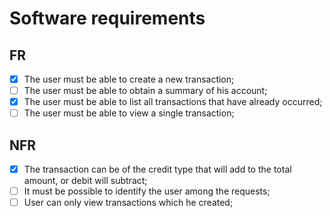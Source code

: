 # Software requirements

## FR

- [x] The user must be able to create a new transaction;
- [ ] The user must be able to obtain a summary of his account;
- [x] The user must be able to list all transactions that have already occurred;
- [ ] The user must be able to view a single transaction;

## NFR

- [x] The transaction can be of the credit type that will add to the total amount, or debit will subtract;
- [ ] It must be possible to identify the user among the requests;
- [ ] User can only view transactions which he created;

